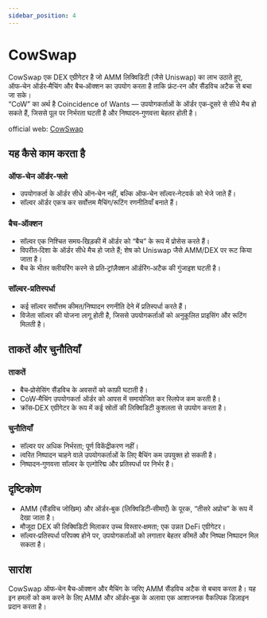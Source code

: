 ```yaml
---
sidebar_position: 4
---
```


# CowSwap

CowSwap एक DEX एग्रीगेटर है जो AMM लिक्विडिटी (जैसे Uniswap) का लाभ उठाते हुए, ऑफ‑चेन ऑर्डर‑मैचिंग और बैच‑ऑक्शन का उपयोग करता है ताकि फ्रंट‑रन और सैंडविच अटैक से बचा जा सके।  
“CoW” का अर्थ है Coincidence of Wants — उपयोगकर्ताओं के ऑर्डर एक‑दूसरे से सीधे मैच हो सकते हैं, जिससे पूल पर निर्भरता घटती है और निष्पादन‑गुणवत्ता बेहतर होती है।

official web: [CowSwap](https://swap.cow.fi/#/1/swap/WETH/0xA0b86991c6218b36c1d19D4a2e9Eb0cE3606eB48)


## यह कैसे काम करता है
### ऑफ‑चेन ऑर्डर‑फ्लो
- उपयोगकर्ता के ऑर्डर सीधे ऑन‑चेन नहीं, बल्कि ऑफ‑चेन सॉल्वर‑नेटवर्क को भेजे जाते हैं।  
- सॉल्वर ऑर्डर एकत्र कर सर्वोत्तम मैचिंग/रूटिंग रणनीतियाँ बनाते हैं।  

### बैच‑ऑक्शन
- सॉल्वर एक निश्चित समय‑खिड़की में ऑर्डर को “बैच” के रूप में प्रोसेस करते हैं।  
- विपरीत‑दिशा के ऑर्डर सीधे मैच हो जाते हैं; शेष को Uniswap जैसे AMM/DEX पर रूट किया जाता है।  
- बैच के भीतर क्लीयरिंग करने से प्रति‑ट्रांज़ैक्शन ऑर्डरिंग‑अटैक की गुंजाइश घटती है।  

### सॉल्वर‑प्रतिस्पर्धा
- कई सॉल्वर सर्वोत्तम कीमत/निष्पादन रणनीति देने में प्रतिस्पर्धा करते हैं।  
- विजेता सॉल्वर की योजना लागू होती है, जिससे उपयोगकर्ताओं को अनुकूलित प्राइसिंग और रूटिंग मिलती है।  

## ताकतें और चुनौतियाँ

### ताकतें
- बैच‑प्रोसेसिंग सैंडविच के अवसरों को काफ़ी घटाती है।  
- CoW‑मैचिंग उपयोगकर्ता ऑर्डर को आपस में समायोजित कर स्लिपेज कम करती है।  
- क्रॉस‑DEX एग्रीगेटर के रूप में कई स्रोतों की लिक्विडिटी कुशलता से उपयोग करता है।  

### चुनौतियाँ
- सॉल्वर पर अधिक निर्भरता; पूर्ण विकेंद्रीकरण नहीं।  
- त्वरित निष्पादन चाहने वाले उपयोगकर्ताओं के लिए बैचिंग कम उपयुक्त हो सकती है।  
- निष्पादन‑गुणवत्ता सॉल्वर के एल्गोरिद्म और प्रतिस्पर्धा पर निर्भर है।  

## दृष्टिकोण
- AMM (सैंडविच जोखिम) और ऑर्डर‑बुक (लिक्विडिटी‑सीमाएँ) के पूरक, “तीसरे अप्रोच” के रूप में देखा जाता है।  
- मौजूदा DEX की लिक्विडिटी मिलाकर उच्च विस्तार‑क्षमता; एक उन्नत DeFi एग्रीगेटर।  
- सॉल्वर‑प्रतिस्पर्धा परिपक्व होने पर, उपयोगकर्ताओं को लगातार बेहतर कीमतें और निष्पक्ष निष्पादन मिल सकता है।  

## सारांश
CowSwap ऑफ‑चेन बैच‑ऑक्शन और मैचिंग के जरिए AMM सैंडविच अटैक से बचाव करता है। यह इन हमलों को कम करने के लिए AMM और ऑर्डर‑बुक के अलावा एक आशाजनक वैकल्पिक डिज़ाइन प्रदान करता है।

